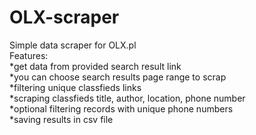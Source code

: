 # OLX-scraper
Simple data scraper for OLX.pl  
Features:  
*get data from provided search result link  
*you can choose search results page range to scrap  
*filtering unique classfieds links  
*scraping classfieds title, author, location, phone number  
*optional filtering records with unique phone numbers  
*saving results in csv file  

